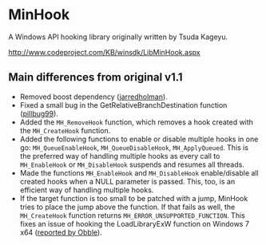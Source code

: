 # MinHook

A Windows API hooking library originally written by Tsuda Kageyu.

http://www.codeproject.com/KB/winsdk/LibMinHook.aspx

## Main differences from original v1.1

* Removed boost dependency ([jarredholman](https://github.com/jarredholman/minhook)).
* Fixed a small bug in the GetRelativeBranchDestination function ([pillbug99](http://www.codeproject.com/Messages/4058892/Small-Bug-Found.aspx)).
* Added the `MH_RemoveHook` function, which removes a hook created with the `MH_CreateHook` function.
* Added the following functions to enable or disable multiple hooks in one go: `MH_QueueEnableHook`, `MH_QueueDisableHook`, `MH_ApplyQueued`. This is the preferred way of handling multiple hooks as every call to `MH_EnableHook` or `MH_DisableHook` suspends and resumes all threads.
* Made the functions `MH_EnableHook` and `MH_DisableHook` enable/disable all created hooks when a NULL parameter is passed. This, too, is an efficient way of handling multiple hooks.
* If the target function is too small to be patched with a jump, MinHook tries to place the jump above the function. If that fails as well, the `MH_CreateHook` function returns `MH_ERROR_UNSUPPORTED_FUNCTION`. This fixes an issue of hooking the LoadLibraryExW function on Windows 7 x64 ([reported by Obble](http://www.codeproject.com/Messages/4578613/Re-Bug-LoadLibraryExW-hook-fails-on-windows-2008-r.aspx)).
